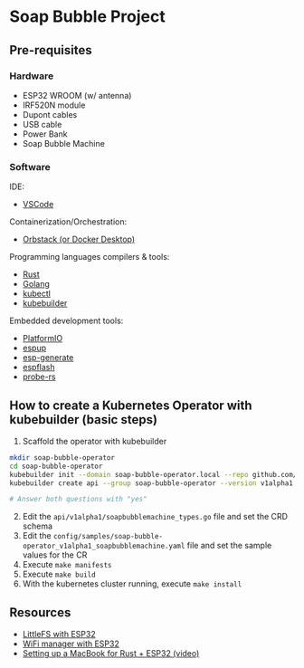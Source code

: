 # Soap Bubble Project

## Pre-requisites

### Hardware

- ESP32 WROOM (w/ antenna)
- IRF520N module
- Dupont cables
- USB cable
- Power Bank
- Soap Bubble Machine

### Software

IDE:

- [VSCode](https://code.visualstudio.com/)

Containerization/Orchestration:

- [Orbstack (or Docker Desktop)](https://orbstack.dev/)

Programming languages compilers & tools:

- [Rust](https://www.rust-lang.org/tools/install)
- [Golang](https://go.dev/)
- [kubectl](https://kubernetes.io/docs/tasks/tools/)
- [kubebuilder](https://kubebuilder.io/quick-start)

Embedded development tools:

- [PlatformIO](https://platformio.org/install/ide?install=vscode)
- [espup](https://github.com/esp-rs/espup)
- [esp-generate](https://github.com/esp-rs/esp-generate)
- [espflash](https://github.com/esp-rs/espflash/blob/main/espflash/README.md)
- [probe-rs](https://probe.rs/docs/getting-started/installation/)

## How to create a Kubernetes Operator with kubebuilder (basic steps)

1. Scaffold the operator with kubebuilder

```bash
mkdir soap-bubble-operator
cd soap-bubble-operator
kubebuilder init --domain soap-bubble-operator.local --repo github.com/AntonioMartinezFernandez/soap-bubble-project/soap-bubble-operator
kubebuilder create api --group soap-bubble-operator --version v1alpha1 --kind SoapBubbleMachine

# Answer both questions with "yes"
```

2. Edit the `api/v1alpha1/soapbubblemachine_types.go` file and set the CRD schema
3. Edit the `config/samples/soap-bubble-operator_v1alpha1_soapbubblemachine.yaml` file and set the sample values for the CR
4. Execute `make manifests`
5. Execute `make build`
6. With the kubernetes cluster running, execute `make install`

## Resources

- [LittleFS with ESP32](https://randomnerdtutorials.com/esp32-vs-code-platformio-littlefs/)
- [WiFi manager with ESP32](https://randomnerdtutorials.com/esp32-wi-fi-manager-asyncwebserver/)
- [Setting up a MacBook for Rust + ESP32 (video)](https://www.youtube.com/watch?v=o4oTmUozaXA)
